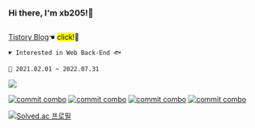 ### Hi there, I'm xb205!👋

<!-- <div align="center">
    <a href="https://github.com/devxb/CommitCombo"> <img src="http://commitcombo.com/logo" align = "center"/></a>
    <br/>
    <br/>
    <br/>
</div> -->

<!-- [![commit combo](http://commitcombo.com/get?user=Devxb&theme=Sunset-mini)](https://github.com/devxb/CommitCombo)  -->
<!-- [![commit combo](http://commitcombo.com/get?user=Devxb&theme=DeepOcean-mini)](https://github.com/devxb/commitcombo)  -->
<!-- [![commit combo](http://commitcombo.com/get?user=Devxb&theme=Cloud-mini)](https://github.com/devxb/commitcombo)  -->

<h2></h2>

<a href="https://dlwnsdud205.tistory.com" target="_blank">Tistory Blog</a>☚ <mark>click!</mark>🐒

    ☛ Interested in Web Back-End 🐟   

    🌱 2021.02.01 ~ 2022.07.31
    
 <!--<img src = "http://img.shields.io/badge/-black?style=flat&logo=JavaScript"/><img src = "http://img.shields.io/badge/-black?style=flat&logo=HTML5"><img src = "http://img.shields.io/badge/-black?style=flat&logo=CSS3"><img src = "http://img.shields.io/badge/-black?style=flat&logo=Java"><img src = "http://img.shields.io/badge/-black?style=flat&logo=Swift">--><img src = "http://img.shields.io/badge/-black?style=flat&logo=Java">

<!--![Anurag's github stats](https://github-readme-stats.vercel.app/api?username=dlwnsdud205&show_icons=true&theme=blue-green) -->

[![commit combo](http://commitcombo.com/get?user=Devxb&theme=RoyalBlack-mini)](https://github.com/devxb/commitcombo) [![commit combo](http://commitcombo.com/get?user=Devxb&theme=RoyalBlack-mini-v2)](https://github.com/devxb/commitcombo)
[![commit combo](http://commitcombo.com/get?user=Devxb&theme=RoyalRed-mini)](https://github.com/devxb/commitcombo) [![commit combo](http://commitcombo.com/get?user=Devxb&theme=RoyalRed-mini-v2)](https://github.com/devxb/commitcombo)


[![Solved.ac 프로필](http://mazassumnida.wtf/api/v2/generate_badge?boj=xb205)](https://solved.ac/profile/xb?205)
<h3></h3>
<!--
**dlwnsdud205/dlwnsdud205** is a ✨ _special_ ✨ repository because its `README.md` (this file) appears on your GitHub profile.

Here are some ideas to get you started:

- 🔭 I’m currently working on ...
- 🌱 I’m currently learning ...
- 👯 I’m looking to collaborate on ...
- 🤔 I’m looking for help with ...
- 💬 Ask me about ...
- 📫 How to reach me: ...
- 😄 Pronouns: ...
- ⚡ Fun fact: ...
-->
